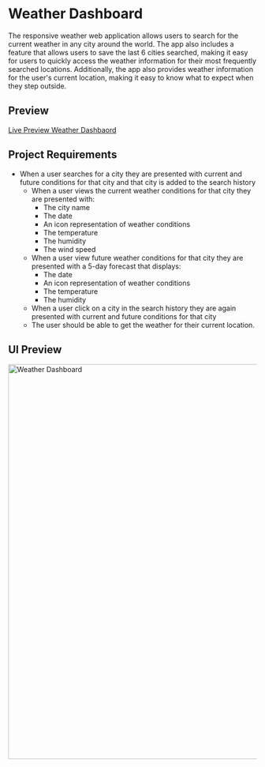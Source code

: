 # Weather Dashboard
The responsive weather web application allows users to search for the current weather in any city around the world. The app also includes a feature that allows users to save the last 6 cities searched, making it easy for users to quickly access the weather information for their most frequently searched locations. Additionally, the app also provides weather information for the user's current location, making it easy to know what to expect when they step outside.

## Preview
[Live Preview Weather Dashbaord](https://dodzikojo.github.io/Weather-Dashboard/ "Live Preview")

## Project Requirements
* When a user searches for a city they are presented with current and future conditions for that city and that city is added to the search history
  * When a user views the current weather conditions for that city they are presented with:
    * The city name
    * The date
    * An icon representation of weather conditions
    * The temperature
    * The humidity
    * The wind speed
  * When a user view future weather conditions for that city they are presented with a 5-day forecast that displays:
    * The date
    * An icon representation of weather conditions
    * The temperature
    * The humidity
  * When a user click on a city in the search history they are again presented with current and future conditions for that city
  * The user should be able to get the weather for their current location.

## UI Preview
<img src="assets/preview/preview.gif" alt="Weather Dashboard" width="800"/>